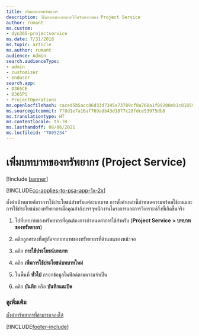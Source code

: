 ```yaml
---
title: เพิ่มบทบาททรัพยากร
description: วิธีมอบหมายบทบาทให้ทรัพยากรของ Project Service
author: rumant
ms.custom:
- dyn365-projectservice
ms.date: 7/31/2018
ms.topic: article
ms.author: rumant
audience: Admin
search.audienceType:
- admin
- customizer
- enduser
search.app:
- D365CE
- D365PS
- ProjectOperations
ms.openlocfilehash: caced5b5acc06d33d7345a73789cf8a768a1f89200eb1c8185909acece47b38f
ms.sourcegitcommit: 7f8d1e7a16af769adb43d1877c28fdce53975db8
ms.translationtype: HT
ms.contentlocale: th-TH
ms.lasthandoff: 08/06/2021
ms.locfileid: "7005234"
---
```

# <a name="add-resource-roles-project-service"></a>เพิ่มบทบาทของทรัพยากร (Project Service)

[!include [banner](../includes/psa-now-project-operations.md)]

[!INCLUDE[cc-applies-to-psa-app-1x-2x](../includes/cc-applies-to-psa-app-1x-2x.md)]

ตั้งค่าเป้าหมายอัตราการใช้ประโยชน์สำหรับแต่ละบทบาท การตั้งค่าเหล่านี้กำหนดความพร้อมใช้งานและการใช้ประโยชน์ของทรัพยากรเมื่อคุณกำลังบรรจุพนักงานโครงการและการวิเคราะห์สิ่งที่เกิดขึ้นจริง  
  
1.  ไปที่บทบาทของทรัพยากรที่คุณต้องการกำหนดค่าการใช้สำหรับ (**Project Service > บทบาทของทรัพยากร**)  
  
2.  คลิกลูกศรลงที่อยู่ถัดจากบทบาทของทรัพยากรที่ด้านบนของหน้าจอ  
  
3.  คลิก **การใช้ประโยชน์บทบาท**  
  
4.  คลิก **เพิ่มการใช้ประโยชน์บทบาทใหม่**  
  
5.  ในพื้นที่ **ทั่วไป** กรอกข้อมูลในฟิลด์ตามความจำเป็น  
  
6.  คลิก **บันทึก** หรือ **บันทึกและปิด**  
  
### <a name="see-also"></a>ดูเพิ่มเติม  
 [ตั้งค่าทรัพยากรที่สามารถจองได้](../psa/set-up-resources.md)


[!INCLUDE[footer-include](../includes/footer-banner.md)]